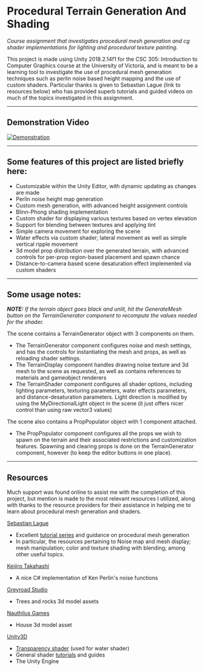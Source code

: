 # Procedural Terrain Generation And Shading
<i>Course assignment that investigates procedural mesh generation and cg shader implementations for lighting and procedural texture painting.</i>

This project is made using Unity 2018.2.14f1 for the CSC 305: Introduction to Computer Graphics course at the University of Victoria, and is meant to be a learning tool to investigate the use of procedural mesh generation techniques such as perlin noise based height mapping and the use of custom shaders.
Particular thanks is given to Sebastian Lague (link to resources below) who has provided superb tutorials and guided videos on much of the topics investigated in this assignment.

----
## Demonstration Video
[![Demonstration](https://img.youtube.com/vi/TZ-Pda7GPaQ/0.jpg)](https://www.youtube.com/watch?v=TZ-Pda7GPaQ "Procedural Terrain Demonstration")

----
## Some features of this project are listed briefly here:

- Customizable within the Unity Editor, with dynamic updating as changes are made
- Perlin noise height map generation
- Custom mesh generation, with advanced height assignment controls
- Blinn-Phong shading implementation
- Custom shader for displaying various textures based on vertex elevation
- Support for blending between textures and applying tint
- Simple camera movement for exploring the scene
- Water effects via custom shader; lateral movement as well as simple vertical ripple movement
- 3d model prop distribution over the generated terrain, with advanced controls for per-prop region-based placement and spawn chance
- Distance-to-camera based scene desaturation effect implemented via custom shaders

----
## Some usage notes:

<i><b>NOTE:</b> If the terrain object goes black and unlit, hit the GenerateMesh button on the TerrainGenerator component to recompute the values needed for the shader.</i>
 
The scene contains a TerrainGenerator object with 3 components on them.

- The TerrainGenerator component configures noise and mesh settings, and has the controls for instantiating the mesh and props, as well as reloading shader settings.
- The TerrainDisplay component handles drawing noise texture and 3d mesh to the scene as requested, as well as contains references to materials and gameobject renderers
- The TerrainShader component configures all shader options, including lighting parameters, texturing parameters, water effects parameters, and distance-desaturation   	parameters. Light direction is modified by using the MyDirectionalLight object in the scene (it just offers nicer control than using raw vector3 values)

The scene also contains a PropPopulator object with 1 component attached.

- The PropPopulator component configures all the props we wish to spawn on the terrain and their associated restrictions and customization features. Spawning and clearing props is done on the TerrainGenerator component, however (to keep the editor buttons in one place).

----
## Resources

Much support was found online to assist me with the completion of this project, but mention is made to the most relevant resources I utilized, along with thanks to the resource providers for their assistance in helping me to learn about procedural mesh generation and shaders.

[Sebastian Lague](https://www.youtube.com/channel/UCmtyQOKKmrMVaKuRXz02jbQ)
- Excellent [tutorial series](https://www.youtube.com/playlist?list=PLFt_AvWsXl0eBW2EiBtl_sxmDtSgZBxB3) and guidance on procedural mesh generation
- In particular, the resources pertaining to Noise map and mesh display; mesh manipulation; color and texture shading with blending; among other useful topics.
	
[Keijiro Takahashi](https://github.com/keijiro/PerlinNoise)
- A nice C# implementation of Ken Perlin's noise functions
	
[Greyroad Studio](https://assetstore.unity.com/packages/3d/vegetation/lowpoly-trees-and-rocks-88376)
- Trees and rocks 3d model assets
	
[Nauthilus Games](https://assetstore.unity.com/packages/3d/environments/fantasy/fantasyhouse-lowpoly-120429)
- House 3d model asset
	
[Unity3D](https://unity3d.com)
- [Transparency shader](https://unity3d.com/learn/tutorials/topics/graphics/making-transparent-shader) (used for water shader)
- General shader [tutorials](https://unity3d.com/learn/tutorials/topics/graphics/gentle-introduction-shaders) and guides
- The Unity Engine 
